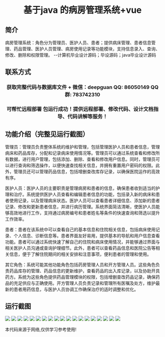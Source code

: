 <p><h1 align="center">基于java 的病房管理系统+vue</h1></p>

## 简介
病房管理系统：角色分为管理员、医护人员、患者；提供病床管理、患者信息管理、药品管理、医护人员管理、病房使用记录等功能模块，支持信息录入、查询、修改、删除和权限管理。    --计算机毕业设计源码；毕设源码；java毕业设计源码


## 联系方式
<p><h3 align="center">获取完整代码与数据库文件 + 微信：deepguan QQ: 86050149 QQ群: 783742310</h3></p>
<p><h3 align="center">可帮忙远程部署 包运行成功！提供远程部署、修改代码、设计文档指导、代码讲解等服务！</h3></p>

## 功能介绍（完整见运行截图）
管理员：管理员负责整体系统的维护和管理，包括管理医护人员和患者信息，管理病床和药品库存，分配和记录病床使用情况等。管理员可以通过系统查看和修改所有数据，进行用户管理，包括添加、删除、查看和修改用户信息。同时，管理员可以进行查询和筛选操作，以便快速查找相关信息，并拥有重置用户密码的权限。此外，管理员还可以管理药品信息，包括增删查改库存记录，以确保医院运作的高效有序。

医护人员：医护人员的主要职责是管理病房和患者的信息，确保患者收到适当的护理和治疗。系统提供医护人员查看和编辑患者信息的功能，包括录入新的病床和患者使用记录，以及管理病床状态。医护人员可以查看患者详细信息、添加新的患者记录、修改和更新患者信息，并进行病历管理。系统界面简洁清晰，使医护人员能够高效地进行工作，支持通过病房编号和患者姓名等条件的快速查询和筛选以提升工作效率。

患者：患者在该系统中可以查看自己的基本信息和住院相关信息，包括病床使用记录、个人信息、诊断信息等。患者界面友好易用，提供基本的导航和用户信息查看功能。患者可以通过系统快速了解自己的住院和病床使用情况，并能够通过界面与相关医护人员沟通或查询护理细节。此外，患者可以查看药品信息和医院公告等相关信息，便于了解住院期间的相关安排和注意事项，便利患者的管理和使用。

其它角色：系统可能其他功能角色包括药房管理人员和开方管理人员。这些角色负责药品库存的管理、药品信息的更新维护，查看药品的出入库记录，以及协助开具药方。系统为这些角色提供药品管理模块的权限，包括增删查改药品记录，确保药品的充足供应与正确使用。开方管理人员负责记录和管理所有医嘱及处方，维护最新的患者用药信息，与医护人员协调工作确保治疗的适时调整和优化。


## 运行截图
![](img/001.jpg)
![](img/002.jpg)
![](img/003.jpg)
![](img/004.jpg)
![](img/005.jpg)
![](img/006.jpg)
![](img/007.jpg)
![](img/008.jpg)
![](img/009.jpg)
![](img/010.jpg)
![](img/011.jpg)
![](img/012.jpg)
![](img/013.jpg)
![](img/014.jpg)
![](img/015.jpg)
![](img/016.jpg)
![](img/017.jpg)
![](img/018.jpg)
![](img/019.jpg)

<p>本代码来源于网络,仅供学习参考使用!</p>
